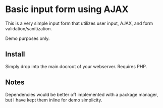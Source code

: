 # Basic input form using AJAX

This is a very simple input form that utilizes user input, AJAX, and form validation/sanitization.

Demo purposes only.

## Install

Simply drop into the main docroot of your webserver. Requires PHP.

## Notes

Dependencies would be better off implemented with a package manager, but I have kept them inline for demo simplicity.
